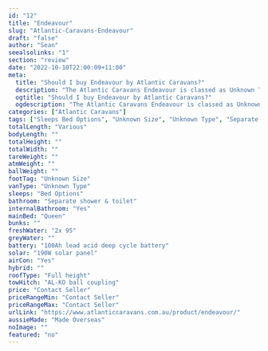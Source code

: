 ```yaml
---
id: "12"
title: "Endeavour"
slug: "Atlantic-Caravans-Endeavour"
draft: "false"
author: "Sean"
seealsolinks: "1"
section: "review"
date: "2022-10-10T22:00:09+11:00"
meta:
  title: "Should I buy Endeavour by Atlantic Caravans?"
  description: "The Atlantic Caravans Endeavour is classed as Unknown Type, and sleeps Bed Options people. It is Made Overseas and comes in at Unknown Size. It generally has Separate shower & toilet."
  ogtitle: "Should I buy Endeavour by Atlantic Caravans?"
  ogdescription: "The Atlantic Caravans Endeavour is classed as Unknown Type, and sleeps Bed Options people. It is Made Overseas and comes in at Unknown Size. It generally has Separate shower & toilet."
categories: ["Atlantic Caravans"]
tags: ["Sleeps Bed Options", "Unknown Size", "Unknown Type", "Separate shower & toilet", "Full height", "Price Unknown", "Made Overseas"]
totalLength: "Various"
bodyLength: ""
totalHeight: ""
totalWidth: ""
tareWeight: ""
atmWeight: ""
ballWeight: ""
footTag: "Unknown Size"
vanType: "Unknown Type"
sleeps: "Bed Options"
bathroom: "Separate shower & toilet"
internalBathroom: "Yes"
mainBed: "Queen"
bunks: ""
freshWater: "2x 95"
greyWater: ""
battery: "100Ah lead acid deep cycle battery"
solar: "190W solar panel"
airCon: "Yes"
hybrid: ""
roofType: "Full height"
towHitch: "AL-KO ball coupling"
price: "Contact Seller"
priceRangeMin: "Contact Seller"
priceRangeMax: "Contact Seller"
urlLink: "https://www.atlanticcaravans.com.au/product/endeavour/"
aussieMade: "Made Overseas"
noImage: ""
featured: "no"
---
```


